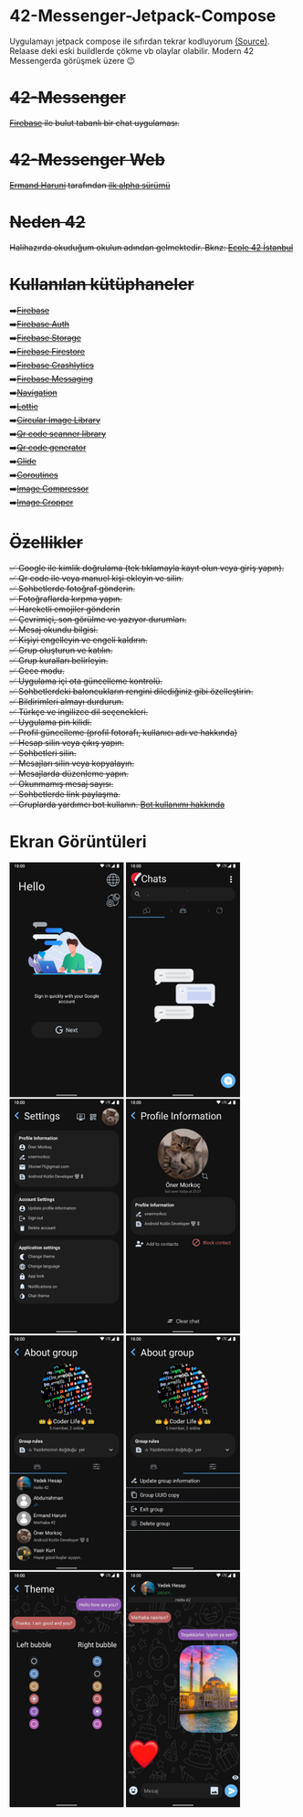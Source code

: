 # 42-Messenger-Jetpack-Compose
Uygulamayı jetpack compose ile sıfırdan tekrar kodluyorum [(Source)](https://github.com/onermorkoc/42-Messenger/tree/main/src). Relaase deki eski buildlerde çökme vb olaylar olabilir. Modern 42 Messengerda görüşmek üzere 😉

# <strike>42-Messenger
[Firebase](https://firebase.google.com/) ile bulut tabanlı bir chat uygulaması.

# 42-Messenger Web
[Ermand Haruni]() tarafından [ilk alpha sürümü](https://ermandh.github.io/42MessengerWeb)

# Neden 42
Halihazırda okuduğum okulun adından gelmektedir. Bknz: [Ecole 42 İstanbul](https://www.42istanbul.com.tr/#:~:text=2013%20y%C4%B1l%C4%B1nda%20Paris'de%20kurulan,derece%20veya%20kodlama%20deneyimi%20gerekmiyor.)

# Kullanılan kütüphaneler

➡️[Firebase](https://firebase.google.com/)<br/>
➡️[Firebase Auth](https://firebase.google.com/docs/auth?authuser=0&hl=en)<br/>
➡️[Firebase Storage](https://firebase.google.com/docs/storage?hl=en&authuser=0)<br/>
➡️[Firebase Firestore](https://firebase.google.com/docs/firestore?authuser=0&hl=en)<br/>
➡️[Firebase Crashlytics](https://firebase.google.com/docs/crashlytics)<br/>
➡️[Firebase Messaging](https://firebase.google.com/docs/cloud-messaging)<br/>
➡️[Navigation](https://developer.android.com/jetpack/androidx/releases/navigation)<br/>
➡️[Lottie](https://github.com/airbnb/lottie-android)<br/>
➡️[Circular Image Library](https://github.com/hdodenhof/CircleImageView)<br/>
➡️[Qr code scanner library](https://github.com/yuriy-budiyev/code-scanner)<br/>
➡️[Qr code generator](https://github.com/zxing/zxing)<br/>
➡️[Glide](https://github.com/bumptech/glide)<br/>
➡️[Coroutines](https://developer.android.com/kotlin/coroutines?gclid=Cj0KCQjworiXBhDJARIsAMuzAuyirwQkmqEXTkXUwRulIlNZGXIDtMGOmVfeNpM-sCcRtWLifySci58aAqVkEALw_wcB&gclsrc=aw.ds)<br/>
➡️[Image Compressor](https://github.com/Shouheng88/Compressor)<br/>
➡️[Image Cropper](https://github.com/CanHub/Android-Image-Cropper)<br/>

# Özellikler
✅ Google ile kimlik doğrulama (tek tıklamayla kayıt olun veya giriş yapın).<br/>
✅ Qr code ile veya manuel kişi ekleyin ve silin.<br/>
✅ Sohbetlerde fotoğraf gönderin.<br/>
✅ Fotoğraflarda kırpma yapın.<br/>
✅ Hareketli emojiler gönderin<br/>
✅ Çevrimiçi, son görülme ve yazıyor durumları.<br/>
✅ Mesaj okundu bilgisi.<br/>
✅ Kişiyi engelleyin ve engeli kaldırın.<br/>
✅ Grup oluşturun ve katılın.<br/>
✅ Grup kuralları belirleyin.<br/>
✅ Gece modu.<br/>
✅ Uygulama içi ota güncelleme kontrolü.<br/>
✅ Sohbetlerdeki baloncukların rengini dilediğiniz gibi özelleştirin.<br/>
✅ Bildirimleri almayı durdurun.</br>
✅ Türkçe ve ingilizce dil seçenekleri.<br/>
✅ Uygulama pin kilidi.<br/>
✅ Profil güncelleme (profil fotorafı, kullanıcı adı ve hakkında)<br/>
✅ Hesap silin veya çıkış yapın.<br/>
✅ Sohbetleri silin.<br/>
✅ Mesajları silin veya kopyalayın.<br/>
✅ Mesajlarda düzenleme yapın.<br/>
✅ Okunmamış mesaj sayısı.<br/>
✅ Sohbetlerde link paylaşma.<br/>
✅ Gruplarda yardımcı bot kullanın. [Bot kullanımı hakkında](https://github.com/onermorkoc/42-Messenger-Emoji/tree/main/Bot-Klavuz)</br>
</strike>
# Ekran Görüntüleri
<img src="https://github.com/onermorkoc/42-Messenger/blob/main/images/ScreenShot_1.jpg" width="200"> <img src="https://github.com/onermorkoc/42-Messenger/blob/main/images/ScreenShot_2.jpg" width="200"> <img src="https://github.com/onermorkoc/42-Messenger/blob/main/images/ScreenShot_3.jpg" width="200"> <img src="https://github.com/onermorkoc/42-Messenger/blob/main/images/ScreenShot_4.jpg" width="200"> <img src="https://github.com/onermorkoc/42-Messenger/blob/main/images/ScreenShot_5.jpg" width="200"> <img src="https://github.com/onermorkoc/42-Messenger/blob/main/images/ScreenShot_6.jpg" width="200"> <img src="https://github.com/onermorkoc/42-Messenger/blob/main/images/ScreenShot_7.jpg"  width="200"> <img src="https://github.com/onermorkoc/42-Messenger/blob/main/images/ScreenShot_8.jpg"  width="200">
